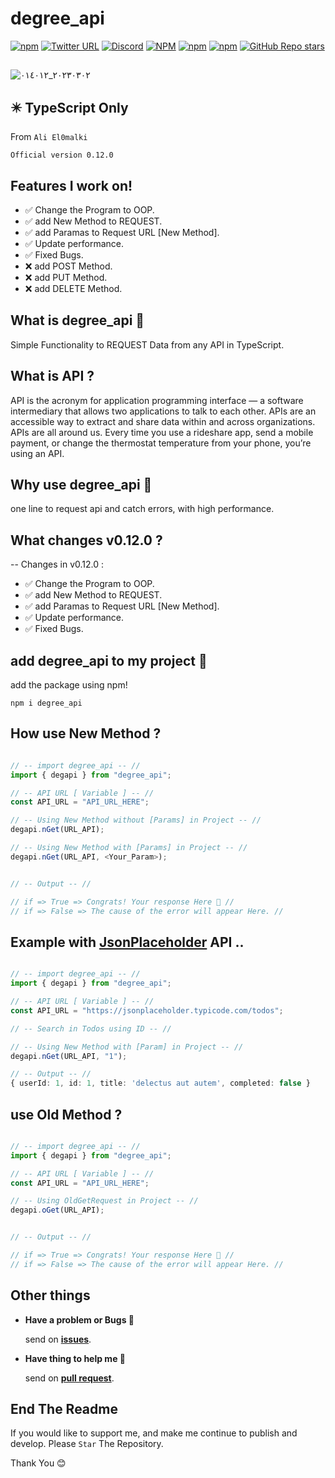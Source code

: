 # degree_api

[![npm](https://img.shields.io/badge/npm-blue?style=for-the-badge&logo=npm&logoColor=white)](https://www.npmjs.com/package/degree_api?activeTab=readme)
[![Twitter URL](https://img.shields.io/twitter/url?color=666&logo=twitter&style=for-the-badge&url=https%3A%2F%2Ftwitter.com%2Faliel0malki%3Ft%3DGpIJ1YLwaa3Dj5VpcDpW6A%26s%3D09)](https://twitter.com/aliel0malki)
[![Discord](https://img.shields.io/discord/1079895028907900998?color=blue&logo=discord&logoColor=white&style=for-the-badge)](https://discord.gg/pHJABSwkZ3)
[![NPM](https://img.shields.io/npm/l/degree_api?color=blue&logo=github&style=for-the-badge)](#LICENSE.md)
[![npm](https://img.shields.io/npm/v/degree_api?color=blue&label=Version&logo=npm&style=for-the-badge)](https://www.npmjs.com/package/degree_api)
[![npm](https://img.shields.io/npm/dw/degree_api?color=blue&logo=npm&style=for-the-badge)](https://www.npmjs.com/package/degree_api)
[![GitHub Repo stars](https://img.shields.io/github/stars/aliel0malki/degree_api?color=blue&logo=github&style=for-the-badge)](https://github/aliel0malki/degree_api)

<h2></h2>

![٢٠٢٣٠٣٠٢_٠١٤٠١٢](https://user-images.githubusercontent.com/124408599/222292000-04aec507-577d-4ec9-9ddd-f6bb1fa046c8.png)

<!-- ![٢٠٢٣٠٢٢٧_٢٣١٩٢٢](https://user-images.githubusercontent.com/124408599/221688033-01933866-022d-460a-a3ac-1b6afb22c14b.png) -->

## ✴️ TypeScript Only

From ```Ali El0malki```

```
Official version 0.12.0 
```

## Features I work on! 
- ✅️ Change the Program to OOP.
- ✅️ add New Method to REQUEST.
- ✅️ add Paramas to Request URL [New Method].
- ✅️ Update performance.
- ✅️ Fixed Bugs.
- ❌️ add POST Method.
- ❌️ add PUT Method.
- ❌️ add DELETE Method.

## What is degree_api 🤔
Simple Functionality to REQUEST Data from any API in TypeScript.

## What is API ?
API is the acronym for application programming interface — a software intermediary that allows two applications to talk to each other.
APIs are an accessible way to extract and share data within and across organizations.
APIs are all around us. 
Every time you use a rideshare app, send a mobile payment, or change the thermostat temperature from your phone, you’re using an API.

## Why use degree_api 🤔
one line to request api and catch errors, 
with high performance.

## What changes v0.12.0 ?
-- Changes in v0.12.0 :
- ✅️ Change the Program to OOP.
- ✅️ add New Method to REQUEST.
- ✅️ add Paramas to Request URL [New Method].
- ✅️ Update performance.
- ✅️ Fixed Bugs.

## add degree_api to my project 🤔
add the package using npm!

```
npm i degree_api
```

## How use New Method ?

```typescript

// -- import degree_api -- //
import { degapi } from "degree_api";

// -- API URL [ Variable ] -- //
const API_URL = "API_URL_HERE";

// -- Using New Method without [Params] in Project -- //
degapi.nGet(URL_API);

// -- Using New Method with [Params] in Project -- //
degapi.nGet(URL_API, <Your_Param>);


// -- Output -- //

// if => True => Congrats! Your response Here 👏 //
// if => False => The cause of the error will appear Here. //

```

## Example with <a href="https://jsonplaceholder.typicode.com">JsonPlaceholder</a> API ..

```typescript

// -- import degree_api -- //
import { degapi } from "degree_api";

// -- API URL [ Variable ] -- //
const API_URL = "https://jsonplaceholder.typicode.com/todos";

// -- Search in Todos using ID -- //

// -- Using New Method with [Param] in Project -- //
degapi.nGet(URL_API, "1");

```

```typescript
// -- Output -- //
{ userId: 1, id: 1, title: 'delectus aut autem', completed: false }
```

## use Old Method ?

```typescript

// -- import degree_api -- //
import { degapi } from "degree_api";

// -- API URL [ Variable ] -- //
const API_URL = "API_URL_HERE";

// -- Using OldGetRequest in Project -- //
degapi.oGet(URL_API);


// -- Output -- //

// if => True => Congrats! Your response Here 👏 //
// if => False => The cause of the error will appear Here. //

```
## Other things
- **Have a problem or Bugs 🤔**

    send on **<a href="https://github.com/aliel0malki/degree_api/issues" >issues</a>**.

- **Have thing to help me 🤔**

    send on **<a href="https://github.com/aliel0malki/degree_api/pulls" >pull request</a>**.

## End The Readme
If you would like to support me,
and make me continue to publish and develop.
Please ```Star``` The Repository.

Thank You 😊
